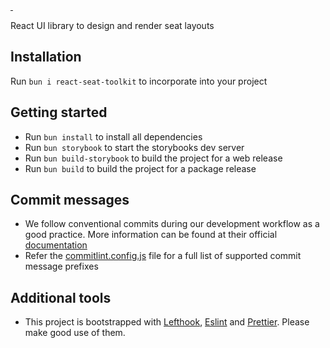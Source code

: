 <br/>

<a aria-label="License" href="https://github.com/akalanka47000/react-seat-toolkit/blob/main/LICENSE">
  <img alt="" src="https://img.shields.io/badge/License-MIT-yellow.svg">
</a>
<a aria-label="CI Deploy" href="https://github.com/akalanka47000/react-seat-toolkit/actions/workflows/release.yml">
  <img alt="" src="https://github.com/akalanka47000/react-seat-toolkit/actions/workflows/release.yml/badge.svg">
</a>

<br/>

React UI library to design and render seat layouts

## Installation

Run `bun i react-seat-toolkit` to incorporate into your project <br/> 

## Getting started

- Run `bun install` to install all dependencies
- Run `bun storybook` to start the storybooks dev server
- Run `bun build-storybook` to build the project for a web release
- Run `bun build` to build the project for a package release

## Commit messages

- We follow conventional commits during our development workflow as a good practice. More information can be found at their official [documentation](https://www.conventionalcommits.org/en/v1.0.0-beta.4/#examples)
- Refer the [commitlint.config.js](https://github.com/akalanka47000/react-seat-toolkit/blob/main/commitlint.config.cjs) file for a full list of supported commit message prefixes

## Additional tools

- This project is bootstrapped with [Lefthook](https://evilmartians.com/opensource/lefthook), [Eslint](https://eslint.org/) and [Prettier](https://prettier.io/). Please make good use of them.

<br/>
